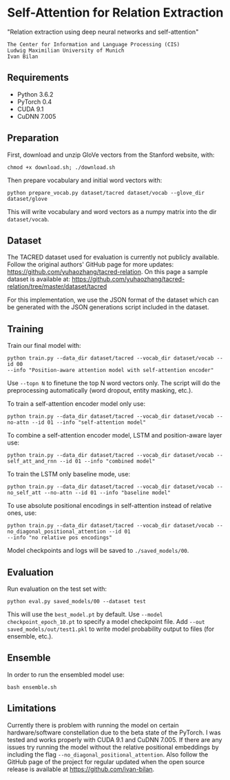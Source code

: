 Self-Attention for Relation Extraction
=========================

"Relation extraction using deep neural networks and self-attention"

```
The Center for Information and Language Processing (CIS)
Ludwig Maximilian University of Munich
Ivan Bilan
```

## Requirements

- Python 3.6.2
- PyTorch 0.4
- CUDA 9.1
- CuDNN 7.005

## Preparation

First, download and unzip GloVe vectors from the Stanford website, with:
```
chmod +x download.sh; ./download.sh
```

Then prepare vocabulary and initial word vectors with:
```
python prepare_vocab.py dataset/tacred dataset/vocab --glove_dir dataset/glove
```

This will write vocabulary and word vectors as a numpy matrix into the dir `dataset/vocab`.

## Dataset

The TACRED dataset used for evaluation is currently not publicly available. Follow the original authors' GitHub page
for more updates: https://github.com/yuhaozhang/tacred-relation. On this page a sample dataset is available at:
https://github.com/yuhaozhang/tacred-relation/tree/master/dataset/tacred

For this implementation, we use the JSON format of the dataset which can be generated with the JSON generations
script included in the dataset.

## Training

Train our final model with:
```
python train.py --data_dir dataset/tacred --vocab_dir dataset/vocab --id 00 
--info "Position-aware attention model with self-attention encoder"
```

Use `--topn N` to finetune the top N word vectors only. The script will do the preprocessing automatically 
(word dropout, entity masking, etc.).

To train a self-attention encoder model only use:
```
python train.py --data_dir dataset/tacred --vocab_dir dataset/vocab --no-attn --id 01 --info "self-attention model"
```

To combine a self-attention encoder model, LSTM and position-aware layer use:
```
python train.py --data_dir dataset/tacred --vocab_dir dataset/vocab --self_att_and_rnn --id 01 --info "combined model"
```

To train the LSTM only baseline mode, use:
```
python train.py --data_dir dataset/tacred --vocab_dir dataset/vocab --no_self_att --no-attn --id 01 --info "baseline model"
```

To use absolute positional encodings in self-attention instead of relative ones, use:
```
python train.py --data_dir dataset/tacred --vocab_dir dataset/vocab --no_diagonal_positional_attention --id 01 
--info "no relative pos encodings"
```



Model checkpoints and logs will be saved to `./saved_models/00`.

## Evaluation

Run evaluation on the test set with:
```
python eval.py saved_models/00 --dataset test
```

This will use the `best_model.pt` by default. Use `--model checkpoint_epoch_10.pt` to specify a model 
checkpoint file. Add `--out saved_models/out/test1.pkl` to write model probability output to files (for ensemble, etc.).

## Ensemble

In order to run the ensembled model use: 
 ```
 bash ensemble.sh
 ```
 
 ## Limitations 
 
 Currently there is problem with running the model on certain hardware/software constellation due to 
 the beta state of the PyTorch. I was tested and works properly with CUDA 9.1 and CuDNN 7.005. If there are
 any issues try running the model without the relative positional embeddings by including the flag 
 `--no_diagonal_positional_attention`. Also follow the GitHub page of the project for regular updated when the
 open source release is available at https://github.com/ivan-bilan.
 
 
